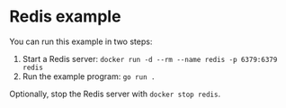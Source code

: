 Redis example
=============

You can run this example in two steps:

1. Start a Redis server: `docker run -d --rm --name redis -p 6379:6379 redis`
2. Run the example program: `go run .`

Optionally, stop the Redis server with `docker stop redis`.